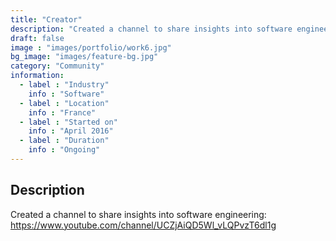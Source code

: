 ```yaml
---
title: "Creator"
description: "Created a channel to share insights into software engineering"
draft: false
image : "images/portfolio/work6.jpg"
bg_image: "images/feature-bg.jpg"
category: "Community"
information:
  - label : "Industry"
    info : "Software"  
  - label : "Location"
    info : "France"
  - label : "Started on"
    info : "April 2016"
  - label : "Duration"
    info : "Ongoing"
---
```


## Description

Created a channel to share insights into software engineering:
https://www.youtube.com/channel/UCZjAiQD5Wl_vLQPvzT6dl1g
